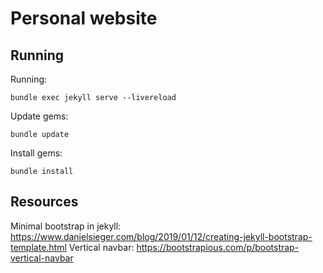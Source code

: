 # Personal website

## Running

Running:

    bundle exec jekyll serve --livereload

Update gems:

    bundle update

Install gems:

    bundle install

## Resources

Minimal bootstrap in jekyll: https://www.danielsieger.com/blog/2019/01/12/creating-jekyll-bootstrap-template.html
Vertical navbar: https://bootstrapious.com/p/bootstrap-vertical-navbar
